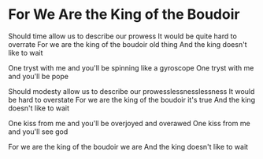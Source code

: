 # For We Are the King of the Boudoir

Should time allow us to describe our prowess
It would be quite hard to overrate
For we are the king of the boudoir old thing
And the king doesn't like to wait

One tryst with me and you'll be spinning like a gyroscope
One tryst with me and you'll be pope

Should modesty allow us to describe our prowesslessnesslessness
It would be hard to overstate
For we are the king of the boudoir it's true
And the king doesn't like to wait

One kiss from me and you'll be overjoyed and overawed
One kiss from me and you'll see god

For we are the king of the boudoir we are
And the king doesn't like to wait
